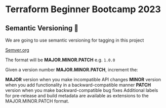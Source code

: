 # Terraform Beginner Bootcamp 2023

## Semantic Versioning :mage:
We are going to use semantic versioning for tagging in this project

[Semver.org](https://semver.org/)

The format will be **MAJOR.MINOR.PATCH** e.g. `1.0.0`

Given a version number **MAJOR.MINOR.PATCH**, increment the:

**MAJOR** version when you make incompatible API changes
**MINOR** version when you add functionality in a backward-compatible manner
**PATCH** version when you make backward-compatible bug fixes
Additional labels for pre-release and build metadata are available as extensions to the MAJOR.MINOR.PATCH format.
